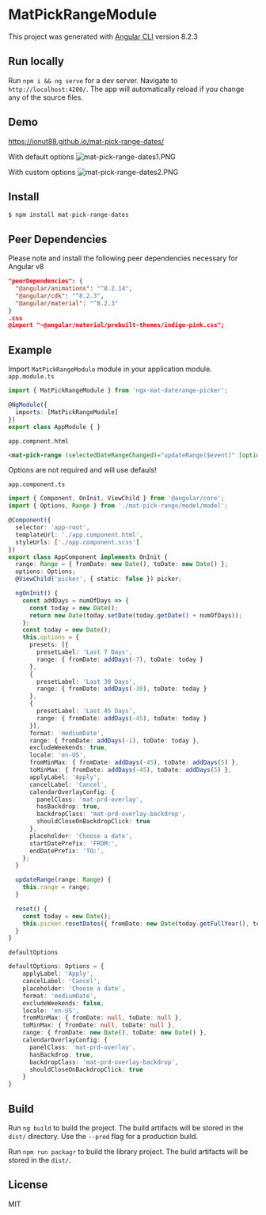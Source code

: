 # MatPickRangeModule

This project was generated with [Angular CLI](https://github.com/angular/angular-cli) version 8.2.3

## Run locally

Run `npm i && ng serve` for a dev server. Navigate to `http://localhost:4200/`. The app will automatically reload if you change any of the source files.

## Demo

https://ionut88.github.io/mat-pick-range-dates/

With default options
![mat-pick-range-dates1.PNG](https://raw.githubusercontent.com/ionut88/mat-pick-range-dates/master/src/assets/img/mat-pick-range-dates1.PNG)

With custom options
![mat-pick-range-dates2.PNG](https://raw.githubusercontent.com/ionut88/mat-pick-range-dates/master/src/assets/img/mat-pick-range-dates2.PNG)

## Install

```
$ npm install mat-pick-range-dates
```

## Peer Dependencies

Please note and install the following peer dependencies necessary for Angular v8

```json
"peerDependencies": {
  "@angular/animations": "^8.2.14",
  "@angular/cdk": "^8.2.3",
  "@angular/material": "^8.2.3"
}
.css
@import "~@angular/material/prebuilt-themes/indigo-pink.css";

```

## Example

Import `MatPickRangeModule` module in your application module.
`app.module.ts`
```typescript
import { MatPickRangeModule } from 'ngx-mat-daterange-picker';

@NgModule({
  imports: [MatPickRangeModule]
})
export class AppModule { }
```

`app.compnent.html`
```html
<mat-pick-range (selectedDateRangeChanged)="updateRange($event)" [options]="options" #picker></mat-pick-range>
```

Options are not required and will use defauls!

`app.component.ts`
```typescript
import { Component, OnInit, ViewChild } from '@angular/core';
import { Options, Range } from './mat-pick-range/model/model';

@Component({
  selector: 'app-root',
  templateUrl: './app.component.html',
  styleUrls: ['./app.component.scss']
})
export class AppComponent implements OnInit {
  range: Range = { fromDate: new Date(), toDate: new Date() };
  options: Options;
  @ViewChild('picker', { static: false }) picker;

  ngOnInit() {
    const addDays = numOfDays => {
      const today = new Date();
      return new Date(today.setDate(today.getDate() + numOfDays));
    };
    const today = new Date();
    this.options = {
      presets: [{
        presetLabel: 'Last 7 Days',
        range: { fromDate: addDays(-7), toDate: today }
      },
      {
        presetLabel: 'Last 30 Days',
        range: { fromDate: addDays(-30), toDate: today }
      },
      {
        presetLabel: 'Last 45 Days',
        range: { fromDate: addDays(-45), toDate: today }
      }],
      format: 'mediumDate',
      range: { fromDate: addDays(-1), toDate: today },
      excludeWeekends: true,
      locale: 'en-US',
      fromMinMax: { fromDate: addDays(-45), toDate: addDays(5) },
      toMinMax: { fromDate: addDays(-45), toDate: addDays(5) },
      applyLabel: 'Apply',
      cancelLabel: 'Cancel',
      calendarOverlayConfig: {
        panelClass: 'mat-prd-overlay',
        hasBackdrop: true,
        backdropClass: 'mat-prd-overlay-backdrop',
        shouldCloseOnBackdropClick: true
      },
      placeholder: 'Choose a date',
      startDatePrefix: 'FROM:',
      endDatePrefix: 'TO:',
    };
  }

  updateRange(range: Range) {
    this.range = range;
  }

  reset() {
    const today = new Date();
    this.picker.resetDates({ fromDate: new Date(today.getFullYear(), today.getMonth(), today.getDate() - 1), toDate: today });
  }
}
```

`defaultOptions`
```typescript
defaultOptions: Options = {
    applyLabel: 'Apply',
    cancelLabel: 'Cancel',
    placeholder: 'Choose a date',
    format: 'mediumDate',
    excludeWeekends: false,
    locale: 'en-US',
    fromMinMax: { fromDate: null, toDate: null },
    toMinMax: { fromDate: null, toDate: null },
    range: { fromDate: new Date(), toDate: new Date() },
    calendarOverlayConfig: {
      panelClass: 'mat-prd-overlay',
      hasBackdrop: true,
      backdropClass: 'mat-prd-overlay-backdrop',
      shouldCloseOnBackdropClick: true
    }
}
```

## Build

Run `ng build` to build the project. The build artifacts will be stored in the `dist/` directory. Use the `--prod` flag for a production build.

Run `npm run packagr` to build the library project. The build artifacts will be stored in the `dist/`. 


## License

MIT
